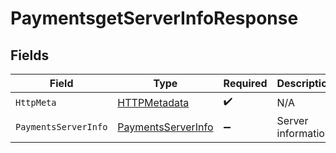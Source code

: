 # PaymentsgetServerInfoResponse


## Fields

| Field                                                               | Type                                                                | Required                                                            | Description                                                         |
| ------------------------------------------------------------------- | ------------------------------------------------------------------- | ------------------------------------------------------------------- | ------------------------------------------------------------------- |
| `HttpMeta`                                                          | [HTTPMetadata](../../Models/Components/HTTPMetadata.md)             | :heavy_check_mark:                                                  | N/A                                                                 |
| `PaymentsServerInfo`                                                | [PaymentsServerInfo](../../Models/Components/PaymentsServerInfo.md) | :heavy_minus_sign:                                                  | Server information                                                  |